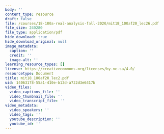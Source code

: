 ```yaml
---
body: ''
content_type: resource
draft: false
file: /courses/18-100a-real-analysis-fall-2020/mit18_100af20_lec26.pdf
file_size: 240280
file_type: application/pdf
hide_download: true
hide_download_original: null
image_metadata:
  caption: ''
  credit: ''
  image-alt: ''
learning_resource_types: []
license: https://creativecommons.org/licenses/by-nc-sa/4.0/
resourcetype: Document
title: mit18_100af20_lec2.pdf
uid: 14063178-55a1-410e-b13d-a722d3e6417b
video_files:
  video_captions_file: ''
  video_thumbnail_file: ''
  video_transcript_file: ''
video_metadata:
  video_speakers: ''
  video_tags: ''
  youtube_description: ''
  youtube_id: ''
---
```

